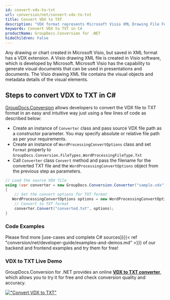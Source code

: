```yaml
---
id: convert-vdx-to-txt
url: conversion/net/convert-vdx-to-txt
title: Convert VDX to TXT
description: "VDX format represents Microsoft Visio XML Drawing File Format with .vdx extension. Learn how to convert VDX to TXT file programmatically in C# language using GroupDocs.Conversion for .NET library."
keywords: Convert VDX to TXT in C#
productName: GroupDocs.Conversion for .NET
hideChildren: False
---
```


Any drawing or chart created in Microsoft Visio, but saved in XML format has a VDX extension. A Visio drawing XML file is created in Visio software, which is developed by Microsoft. Microsoft Visio has the capability to generate visual documents that can be used in presentations and documents. The Visio drawing XML file contains the visual objects and metadata details of the visual elements.

## Steps to convert VDX to TXT in C#

[GroupDocs.Conversion](https://products.groupdocs.com/conversion/net) allows developers to convert the VDX file to TXT format in an easy and intuitive way just using a few lines of code as described below:

* Create an instance of `Converter` class and pass source VDX file path as a constructor parameter. You may specify absolute or relative file path as per your requirements. 
* Create an instance of `WordProcessingConvertOptions` class and set `Format` property to `GroupDocs.Conversion.FileTypes.WordProcessingFileType.Txt`
* Call `Converter` class `Convert` method and pass the filename for the converted TXT file and the `WordProcessingConvertOptions` object from the previous step as parameters.

```csharp
// Load the source VDX file
using (var converter = new GroupDocs.Conversion.Converter("sample.vdx"))
{
    // Set the convert options for TXT format
   WordProcessingConvertOptions options = new WordProcessingConvertOptions { Format = GroupDocs.Conversion.FileTypes.WordProcessingFileType.Txt };
    // Convert to TXT format
    converter.Convert("converted.txt", options);
}
```

### Code Examples

Please find more [use-cases and complete C# sources]({{< ref "conversion/net/developer-guide/examples-and-demos.md" >}}) of our backend and frontend examples and try them for free!

### VDX to TXT Live Demo

GroupDocs.Conversion for .NET provides an online [**VDX to TXT converter**](https://products.groupdocs.app/conversion/vdx-to-txt), which allows you to try it for free and check conversion quality and accuracy.

[!["Convert VDX to TXT"](conversion/net/images/convert-to-txt/convert-vdx-to-txt.png)](https://products.groupdocs.app/conversion/vdx-to-txt)